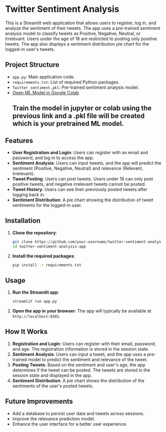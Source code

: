 # Twitter Sentiment Analysis 

This is a Streamlit web application that allows users to register, log in, and analyze the sentiment of their tweets. The app uses a pre-trained sentiment analysis model to classify tweets as Positive, Negative, Neutral, or Irrelevant. Users under the age of 18 are restricted to posting only positive tweets. The app also displays a sentiment distribution pie chart for the logged-in user's tweets. 

## Project Structure

- `app.py`: Main application code.
- `requirements.txt`: List of required Python packages.
- `Twitter_sentiment.pkl`: Pre-trained sentiment analysis model.
-  [Open ML Model in Google Colab](https://colab.research.google.com/drive/1x66LutDR-55EQyz4MQfKYlH06ZaeFaHA?usp=sharing)
   ## Train the model in jupyter or colab using the previous link and a .pkl file will be created which is your pretrained ML model.

## Features

- **User Registration and Login**: Users can register with an email and password, and log in to access the app.
- **Sentiment Analysis**: Users can input tweets, and the app will predict the sentiment (Positive, Negative, Neutral) and relevance (Relevant, Irrelevant).
- **Tweet Posting**: Users can post tweets. Users under 18 can only post positive tweets, and negative irrelevant tweets cannot be posted.
- **Tweet History**: Users can see their previously posted tweets after logging back in.
- **Sentiment Distribution**: A pie chart showing the distribution of tweet sentiments for the logged-in user.

## Installation

1. **Clone the repository**:
    ```bash
    git clone https://github.com/your-username/twitter-sentiment-analysis-app.git
    cd twitter-sentiment-analysis-app
    ```

2. **Install the required packages**:
    ```bash
    pip install -r requirements.txt
    ```

## Usage

1. **Run the Streamlit app**:
    ```bash
    streamlit run app.py
    ```

2. **Open the app in your browser**:
    The app will typically be available at `http://localhost:8501`.

## How It Works

1. **Registration and Login**: Users can register with their email, password, and age. The registration information is stored in the session state.
2. **Sentiment Analysis**: Users can input a tweet, and the app uses a pre-trained model to predict the sentiment and relevance of the tweet.
3. **Posting Tweets**: Based on the sentiment and user's age, the app determines if the tweet can be posted. The tweets are stored in the session state and displayed in the app.
4. **Sentiment Distribution**: A pie chart shows the distribution of the sentiments of the user's posted tweets.

## Future Improvements

- Add a database to persist user data and tweets across sessions.
- Improve the relevance prediction model.
- Enhance the user interface for a better user experience.





